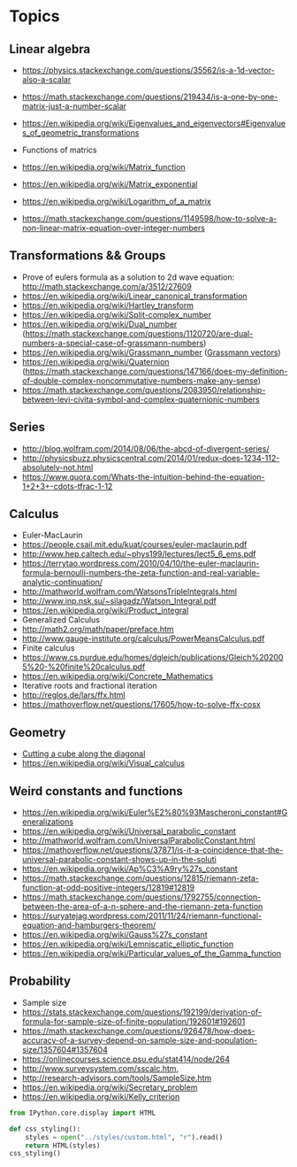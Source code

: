 # Topics
## Linear algebra
- https://physics.stackexchange.com/questions/35562/is-a-1d-vector-also-a-scalar
- https://math.stackexchange.com/questions/219434/is-a-one-by-one-matrix-just-a-number-scalar
- https://en.wikipedia.org/wiki/Eigenvalues_and_eigenvectors#Eigenvalues_of_geometric_transformations
- Functions of matrics
 - https://en.wikipedia.org/wiki/Matrix_function
 - https://en.wikipedia.org/wiki/Matrix_exponential
 - https://en.wikipedia.org/wiki/Logarithm_of_a_matrix
 
- https://math.stackexchange.com/questions/1149598/how-to-solve-a-non-linear-matrix-equation-over-integer-numbers

## Transformations && Groups

- Prove of eulers formula as a solution to 2d wave equation: http://math.stackexchange.com/a/3512/27609
- https://en.wikipedia.org/wiki/Linear_canonical_transformation
- https://en.wikipedia.org/wiki/Hartley_transform
- https://en.wikipedia.org/wiki/Split-complex_number
- https://en.wikipedia.org/wiki/Dual_number (https://math.stackexchange.com/questions/1120720/are-dual-numbers-a-special-case-of-grassmann-numbers)
- https://en.wikipedia.org/wiki/Grassmann_number ([Grassmann vectors](https://math.stackexchange.com/questions/1108045/relationship-between-levi-civita-symbol-and-grassmann-numbers))
- https://en.wikipedia.org/wiki/Quaternion (https://math.stackexchange.com/questions/147166/does-my-definition-of-double-complex-noncommutative-numbers-make-any-sense)
- https://math.stackexchange.com/questions/2083950/relationship-between-levi-civita-symbol-and-complex-quaternionic-numbers

## Series

- http://blog.wolfram.com/2014/08/06/the-abcd-of-divergent-series/
 - http://physicsbuzz.physicscentral.com/2014/01/redux-does-1234-112-absolutely-not.html
 - https://www.quora.com/Whats-the-intuition-behind-the-equation-1+2+3+-cdots-tfrac-1-12

## Calculus

- Euler-MacLaurin 
 - https://people.csail.mit.edu/kuat/courses/euler-maclaurin.pdf
 - http://www.hep.caltech.edu/~phys199/lectures/lect5_6_ems.pdf
 - https://terrytao.wordpress.com/2010/04/10/the-euler-maclaurin-formula-bernoulli-numbers-the-zeta-function-and-real-variable-analytic-continuation/
- http://mathworld.wolfram.com/WatsonsTripleIntegrals.html
 - http://www.inp.nsk.su/~silagadz/Watson_Integral.pdf
- https://en.wikipedia.org/wiki/Product_integral
- Generalized Calculus 
 - http://math2.org/math/paper/preface.htm
 - http://www.gauge-institute.org/calculus/PowerMeansCalculus.pdf
- Finite calculus 
 - https://www.cs.purdue.edu/homes/dgleich/publications/Gleich%202005%20-%20finite%20calculus.pdf
 - https://en.wikipedia.org/wiki/Concrete_Mathematics
- Iterative roots and fractional iteration 
 - http://reglos.de/lars/ffx.html
 - https://mathoverflow.net/questions/17605/how-to-solve-ffx-cosx

## Geometry
- [Cutting a cube along the diagonal](https://www.friedrich-verlag.de/fileadmin/redaktion/sekundarstufe/Mathematik/Der_Mathematikunterricht/Leseproben/Der_Mathematikunterricht_3_13_Leseprobe_2.pdf)
- https://en.wikipedia.org/wiki/Visual_calculus

## Weird constants and functions
- https://en.wikipedia.org/wiki/Euler%E2%80%93Mascheroni_constant#Generalizations
- https://en.wikipedia.org/wiki/Universal_parabolic_constant
 - http://mathworld.wolfram.com/UniversalParabolicConstant.html
 - https://mathoverflow.net/questions/37871/is-it-a-coincidence-that-the-universal-parabolic-constant-shows-up-in-the-soluti
- https://en.wikipedia.org/wiki/Ap%C3%A9ry%27s_constant
 - https://math.stackexchange.com/questions/12815/riemann-zeta-function-at-odd-positive-integers/12819#12819
- https://math.stackexchange.com/questions/1792755/connection-between-the-area-of-a-n-sphere-and-the-riemann-zeta-function
 - https://suryatejag.wordpress.com/2011/11/24/riemann-functional-equation-and-hamburgers-theorem/
- https://en.wikipedia.org/wiki/Gauss%27s_constant
 - https://en.wikipedia.org/wiki/Lemniscatic_elliptic_function
 - https://en.wikipedia.org/wiki/Particular_values_of_the_Gamma_function

## Probability
- Sample size
 - https://stats.stackexchange.com/questions/192199/derivation-of-formula-for-sample-size-of-finite-population/192601#192601
 - https://math.stackexchange.com/questions/926478/how-does-accuracy-of-a-survey-depend-on-sample-size-and-population-size/1357604#1357604
 - https://onlinecourses.science.psu.edu/stat414/node/264
 - http://www.surveysystem.com/sscalc.htm, 
 - http://research-advisors.com/tools/SampleSize.htm
- https://en.wikipedia.org/wiki/Secretary_problem
- https://en.wikipedia.org/wiki/Kelly_criterion


```python
from IPython.core.display import HTML

def css_styling():
    styles = open("../styles/custom.html", "r").read()
    return HTML(styles)
css_styling()
```




<style>

    @import url('http://fonts.googleapis.com/css?family=Crimson+Text');
    @import url('http://fonts.googleapis.com/css?family=Source+Code+Pro');

    /* Change code font */
    .CodeMirror pre {
        font-family: 'Source Code Pro', Consolas, monocco, monospace;
    }

    div.input_area {
        width: 60em;
    }

    div.cell{
        width: 60em;
        margin-left: auto;
        margin-right:auto;
    }

    div.text_cell {
        width: 60em;
        margin-left: auto;
        margin-right: auto;
    }

    div.text_cell_render {
        text-align: justify;
        font-family: "Crimson Text";
        font-size: 18pt;
        line-height: 145%;
    }

    div.text_cell_render h1 {
        font-size: 30pt;
    }

    div.text_cell_render h2 {
        font-size: 24pt;
    }

    div.text_cell_render h3 {
        font-size: 20pt;
    }

    .prompt{
        display: None;
    }
</style>





```python

```
